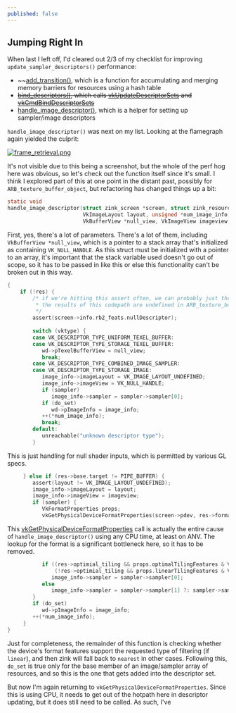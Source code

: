 ```yaml
---
published: false
---
```

## Jumping Right In

When last I left off, I'd cleared out 2/3 of my checklist for improving `update_sampler_descriptors()` performance:
* ~~[add_transition()](https://gitlab.freedesktop.org/zmike/mesa/-/blob/blog-20201008/src/gallium/drivers/zink/zink_draw.c#L223), which is a function for accumulating and merging memory barriers for resources using a hash table
* ~~[bind_descriptors()](https://gitlab.freedesktop.org/zmike/mesa/-/blob/blog-20201008/src/gallium/drivers/zink/zink_draw.c#L272), which calls [vkUpdateDescriptorSets](https://www.khronos.org/registry/vulkan/specs/1.2-extensions/man/html/vkUpdateDescriptorSets.html) and [vkCmdBindDescriptorSets](https://www.khronos.org/registry/vulkan/specs/1.2-extensions/man/html/vkCmdBindDescriptorSets.html)~~
* [handle_image_descriptor()](https://gitlab.freedesktop.org/zmike/mesa/-/blob/blog-20201008/src/gallium/drivers/zink/zink_draw.c#L467), which is a helper for setting up sampler/image descriptors

`handle_image_descriptor()` was next on my list. Looking at the flamegraph again yielded the culprit:

[![frame_retrieval.png]({{site.url}}/assets/desc_profiling1/frame_retrieval.png)]({{site.url}}/assets/desc_profiling1/frame_retrieval.png)

It's not visible due to this being a screenshot, but the whole of the perf hog here was obvious, so let's check out the function itself since it's small. I think I explored part of this at one point in the distant past, possibly for `ARB_texture_buffer_object`, but refactoring has changed things up a bit:
```c
static void
handle_image_descriptor(struct zink_screen *screen, struct zink_resource *res, enum zink_descriptor_type type, VkDescriptorType vktype, VkWriteDescriptorSet *wd,
                        VkImageLayout layout, unsigned *num_image_info, VkDescriptorImageInfo *image_info, struct zink_sampler_state *sampler,
                        VkBufferView *null_view, VkImageView imageview, bool do_set)
```
First, yes, there's a lot of parameters. There's a lot of them, including `VkBufferView *null_view`, which is a pointer to a stack array that's initialized as containing `VK_NULL_HANDLE`. As this struct must be initialized with a pointer to an array, it's important that the stack variable used doesn't go out of scope, so it has to be passed in like this or else this functionality can't be broken out in this way.
```c
{
    if (!res) {
        /* if we're hitting this assert often, we can probably just throw a junk buffer in since
         * the results of this codepath are undefined in ARB_texture_buffer_object spec
         */
        assert(screen->info.rb2_feats.nullDescriptor);
        
        switch (vktype) {
        case VK_DESCRIPTOR_TYPE_UNIFORM_TEXEL_BUFFER:
        case VK_DESCRIPTOR_TYPE_STORAGE_TEXEL_BUFFER:
           wd->pTexelBufferView = null_view;
           break;
        case VK_DESCRIPTOR_TYPE_COMBINED_IMAGE_SAMPLER:
        case VK_DESCRIPTOR_TYPE_STORAGE_IMAGE:
           image_info->imageLayout = VK_IMAGE_LAYOUT_UNDEFINED;
           image_info->imageView = VK_NULL_HANDLE;
           if (sampler)
              image_info->sampler = sampler->sampler[0];
           if (do_set)
              wd->pImageInfo = image_info;
           ++(*num_image_info);
           break;
        default:
           unreachable("unknown descriptor type");
        }
```
This is just handling for null shader inputs, which is permitted by various GL specs.
```c
     } else if (res->base.target != PIPE_BUFFER) {
        assert(layout != VK_IMAGE_LAYOUT_UNDEFINED);
        image_info->imageLayout = layout;
        image_info->imageView = imageview;
        if (sampler) {
           VkFormatProperties props;
           vkGetPhysicalDeviceFormatProperties(screen->pdev, res->format, &props);
```
This [vkGetPhysicalDeviceFormatProperties](https://www.khronos.org/registry/vulkan/specs/1.2-extensions/man/html/vkGetPhysicalDeviceFormatProperties.html) call is actually the entire cause of `handle_image_descriptor()` using any CPU time, at least on ANV. The lookup for the format is a significant bottleneck here, so it has to be removed.
```c
           if ((res->optimial_tiling && props.optimalTilingFeatures & VK_FORMAT_FEATURE_SAMPLED_IMAGE_FILTER_LINEAR_BIT) ||
               (!res->optimial_tiling && props.linearTilingFeatures & VK_FORMAT_FEATURE_SAMPLED_IMAGE_FILTER_LINEAR_BIT))
              image_info->sampler = sampler->sampler[0];
           else
              image_info->sampler = sampler->sampler[1] ?: sampler->sampler[0];
        }
        if (do_set)
           wd->pImageInfo = image_info;
        ++(*num_image_info);
     }
}
```
Just for completeness, the remainder of this function is checking whether the device's format features support the requested type of filtering (if `linear`), and then zink will fall back to `nearest` in other cases. Following this, `do_set` is true only for the base member of an image/sampler array of resources, and so this is the one that gets added into the descriptor set.

But now I'm again returning to `vkGetPhysicalDeviceFormatProperties`. Since this is using CPU, it needs to get out of the hotpath here in descriptor updating, but it does still need to be called. As such, I've 